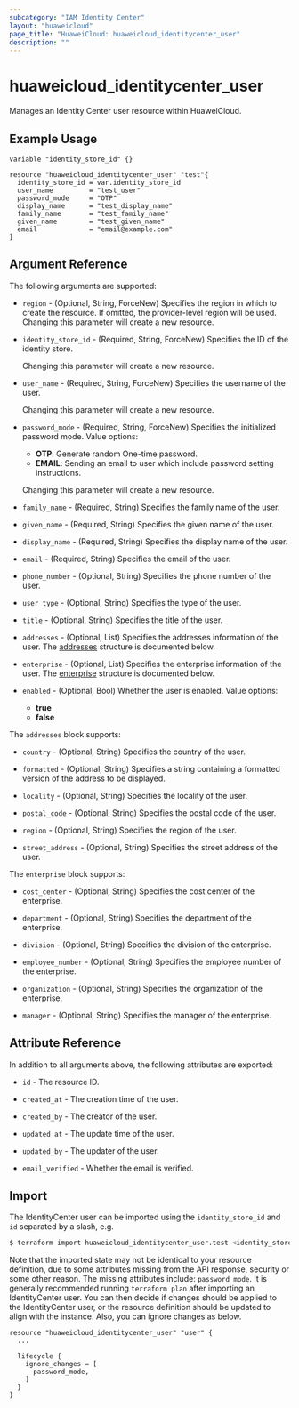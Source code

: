 ```yaml
---
subcategory: "IAM Identity Center"
layout: "huaweicloud"
page_title: "HuaweiCloud: huaweicloud_identitycenter_user"
description: ""
---
```


# huaweicloud_identitycenter_user

Manages an Identity Center user resource within HuaweiCloud.

## Example Usage

```hcl
variable "identity_store_id" {}

resource "huaweicloud_identitycenter_user" "test"{
  identity_store_id = var.identity_store_id
  user_name         = "test_user"
  password_mode     = "OTP"
  display_name      = "test_display_name"
  family_name       = "test_family_name"
  given_name        = "test_given_name"
  email             = "email@example.com"
}
```

## Argument Reference

The following arguments are supported:

* `region` - (Optional, String, ForceNew) Specifies the region in which to create the resource.
  If omitted, the provider-level region will be used. Changing this parameter will create a new resource.

* `identity_store_id` - (Required, String, ForceNew) Specifies the ID of the identity store.

  Changing this parameter will create a new resource.

* `user_name` - (Required, String, ForceNew) Specifies the username of the user.

  Changing this parameter will create a new resource.

* `password_mode` - (Required, String, ForceNew) Specifies the initialized password mode. Value options:
  + **OTP**: Generate random One-time password.
  + **EMAIL**: Sending an email to user which include password setting instructions.

  Changing this parameter will create a new resource.

* `family_name` - (Required, String) Specifies the family name of the user.

* `given_name` - (Required, String) Specifies the given name of the user.

* `display_name` - (Required, String) Specifies the display name of the user.

* `email` - (Required, String) Specifies the email of the user.

* `phone_number` - (Optional, String) Specifies the phone number of the user.

* `user_type` - (Optional, String) Specifies the type of the user.

* `title` - (Optional, String) Specifies the title of the user.

* `addresses` - (Optional, List) Specifies the addresses information of the user.
  The [addresses](#addresses_struct) structure is documented below.

* `enterprise` - (Optional, List) Specifies the enterprise information of the user.
  The [enterprise](#enterprise_struct) structure is documented below.

* `enabled` - (Optional, Bool) Whether the user is enabled. Value options:
  + **true**
  + **false**

<a name="addresses_struct"></a>
The `addresses` block supports:

* `country` - (Optional, String) Specifies the country of the user.

* `formatted` - (Optional, String) Specifies a string containing a formatted version of the address to be displayed.

* `locality` - (Optional, String) Specifies the locality of the user.

* `postal_code` - (Optional, String) Specifies the postal code of the user.

* `region` - (Optional, String) Specifies the region of the user.

* `street_address` - (Optional, String) Specifies the street address of the user.

<a name="enterprise_struct"></a>
The `enterprise` block supports:

* `cost_center` - (Optional, String) Specifies the cost center of the enterprise.

* `department` - (Optional, String) Specifies the department of the enterprise.

* `division` - (Optional, String) Specifies the division of the enterprise.

* `employee_number` - (Optional, String) Specifies the employee number of the enterprise.

* `organization` - (Optional, String) Specifies the organization of the enterprise.

* `manager` - (Optional, String) Specifies the manager of the enterprise.

## Attribute Reference

In addition to all arguments above, the following attributes are exported:

* `id` - The resource ID.

* `created_at` - The creation time of the user.

* `created_by` - The creator of the user.

* `updated_at` - The update time of the user.

* `updated_by` - The updater of the user.

* `email_verified` - Whether the email is verified.

## Import

The IdentityCenter user can be imported using the `identity_store_id` and `id` separated by a slash, e.g.

```bash
$ terraform import huaweicloud_identitycenter_user.test <identity_store_id>/<id>
```

Note that the imported state may not be identical to your resource definition, due to some attributes missing from the
API response, security or some other reason. The missing attributes include: `password_mode`. It is generally
recommended running `terraform plan` after importing an IdentityCenter user. You can then decide if changes should be
applied to the IdentityCenter user, or the resource definition should be updated to align with the instance. Also, you
can ignore changes as below.

```hcl
resource "huaweicloud_identitycenter_user" "user" {
  ...

  lifecycle {
    ignore_changes = [
      password_mode,
    ]
  }
}
```

